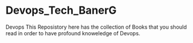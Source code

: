 # Devops_Tech_BanerG
Devops 
This Reposistory here has the collection of Books that you should read in order to have profound knoweledge of Devops.
